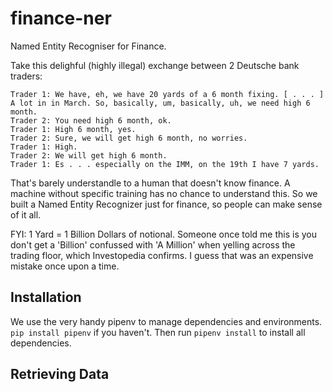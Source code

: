 # finance-ner
Named Entity Recogniser for Finance.

Take this delighful (highly illegal) exchange between 2 Deutsche bank traders: 

```
Trader 1: We have, eh, we have 20 yards of a 6 month fixing. [ . . . ] A lot in in March. So, basically, um, basically, uh, we need high 6 month.
Trader 2: You need high 6 month, ok.
Trader 1: High 6 month, yes.
Trader 2: Sure, we will get high 6 month, no worries.
Trader 1: High.
Trader 2: We will get high 6 month.
Trader 1: Es . . . especially on the IMM, on the 19th I have 7 yards.
```

That's barely understandle to a human that doesn't know finance. A machine without specific training has no chance to understand this. So we built a Named Entity Recognizer just for finance, so people can make sense of it all. 

FYI: 1 Yard = 1 Billion Dollars of notional. Someone once told me this is you don't get a 'Billion' confussed with 'A Million' when yelling across the trading floor, which Investopedia confirms. I guess that was an expensive mistake once upon a time. 

## Installation

We use the very handy pipenv to manage dependencies and environments. `pip install pipenv` if you haven't. Then run `pipenv install` to install all dependencies. 

## Retrieving Data

